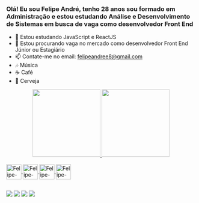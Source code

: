 ### Olá! Eu sou Felipe André, tenho 28 anos sou formado em Administração e estou estudando Análise e Desenvolvimento de Sistemas em busca de vaga como desenvolvedor Front End


- 🌱 Estou estudando JavaScript e ReactJS
- 🤔 Estou procurando vaga no mercado como desenvolvedor Front End Júnior ou Estagiário
- 📫 Contate-me no email: felipeandree8@gmail.com 
- 🎶 Música 
- ☕ Café 
- 🍻 Cerveja

<div align="center">
  <a href="https://github.com/felipeandree">
  <img height="180em" src="https://github-readme-stats.vercel.app/api?username=felipeandree&show_icons=true&theme=dark&include_all_commits=true&count_private=true"/>
  <img height="180em" src="https://github-readme-stats.vercel.app/api/top-langs/?username=felipeandree&layout=compact&langs_count=7&theme=dark"/>
</div>
  
  <div style="display: inline_block"><br>
    <img align="center" alt="Felipe-Js height="30" width="40" src="https://cdn.jsdelivr.net/gh/devicons/devicon/icons/javascript/javascript-original.svg"/>
    <img align="center" alt="Felipe-Css height="30" width="40" src="https://cdn.jsdelivr.net/gh/devicons/devicon/icons/css3/css3-original.svg"/>
    <img align="center" alt="Felipe-Html height="30" width="40" src="https://cdn.jsdelivr.net/gh/devicons/devicon/icons/html5/html5-original.svg" />
    <img align="center" alt="Felipe-C height="30" width="40" src="https://cdn.jsdelivr.net/gh/devicons/devicon/icons/c/c-original.svg" />
    </div>
  
  ##
  
  <div>
    <a href="https://www.instagram.com/_felipeandree" target="_blank"><img src="https://img.shields.io/badge/-Instagram-%23E4405F?style=for-the-badge&logo=instagram&logoColor=white" target="_blank"></a>
    <a href="https://www.twitter.com/_felipeandree" target="_blank"><img src="https://img.shields.io/badge/Twitter-1DA1F2?style=for-the-badge&logo=twitter&logoColor=white" target="_blank"></a>
    <a href="https://www.linkedin.com/in/felipeandre8/" target="_blank"><img src="https://img.shields.io/badge/LinkedIn-0077B5?style=for-the-badge&logo=linkedin&logoColor=white" target="_blank"></a>
    <a href=""mailto:felipeandre8@outlook.com" target="_blank"><img src="https://img.shields.io/badge/Microsoft_Outlook-0078D4?style=for-the-badge&logo=microsoft-outlook&logoColor=white" target="_blank"></a>
  </div>
  
  
